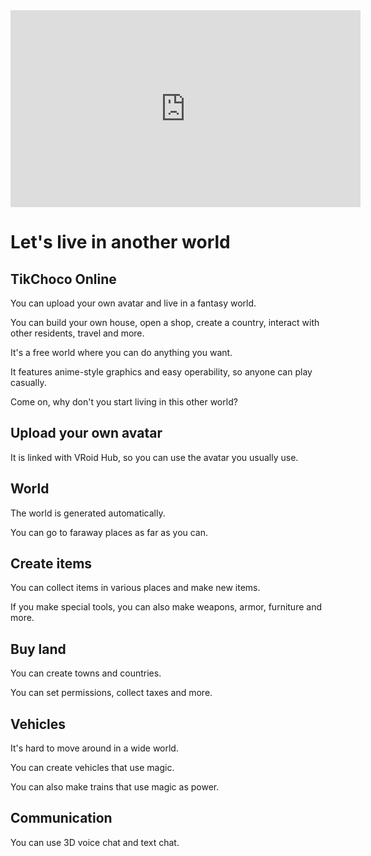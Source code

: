 <iframe width="560" height="315" src="https://www.youtube.com/embed/PwGIL2vJ888?cc_lang_pref=en" title="YouTube video player" frameBorder="0" allow="accelerometer; autoplay; clipboard-write; encrypted-media; gyroscope; picture-in-picture; web-share" allowFullScreen></iframe>

# Let's live in another world

## TikChoco Online

You can upload your own avatar and live in a fantasy world.

You can build your own house, open a shop, create a country, interact with other residents, travel and more.

It's a free world where you can do anything you want.

It features anime-style graphics and easy operability, so anyone can play casually.

Come on, why don't you start living in this other world?

## Upload your own avatar

It is linked with VRoid Hub, so you can use the avatar you usually use.

## World

The world is generated automatically.

You can go to faraway places as far as you can.

## Create items

You can collect items in various places and make new items.

If you make special tools, you can also make weapons, armor, furniture and more.

## Buy land

You can create towns and countries.

You can set permissions, collect taxes and more.

## Vehicles

It's hard to move around in a wide world.

You can create vehicles that use magic.

You can also make trains that use magic as power.

## Communication

You can use 3D voice chat and text chat.